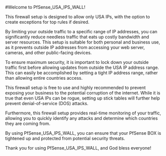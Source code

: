 #Welcome to PfSense_USA_IPS_WALL!

This firewall setup is designed to allow only USA IPs, with the option to create exceptions for top rules if desired.

By limiting your outside traffic to a specific range of IP addresses, you can significantly reduce needless traffic that eats up costly bandwidth and server resources. This setup is suitable for both personal and business use, as it prevents outside IP addresses from accessing your web server, cameras, and other public-facing devices.

To ensure maximum security, it is important to lock down your outside traffic first before allowing updates from outside the USA IP address range. This can easily be accomplished by setting a tight IP address range, rather than allowing entire countries access.

This firewall setup is free to use and highly recommended to prevent exposing your business to the potential corruption of the internet. While it is true that even USA IPs can be rogue, setting up stick tables will further help prevent denial-of-service (DOS) attacks.

Furthermore, this firewall setup provides real-time monitoring of your traffic, allowing you to quickly identify any attacks and determine which countries they are coming from.

By using PfSense_USA_IPS_WALL, you can ensure that your PfSense BOX is tightened up and protected from potential security threats.

Thank you for using PfSense_USA_IPS_WALL, and God bless everyone!
